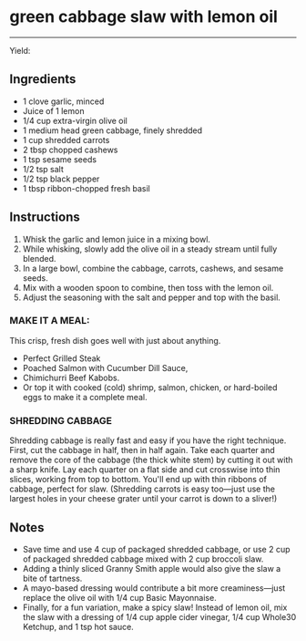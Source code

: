 # green cabbage slaw with lemon oil
---
Yield: 

## Ingredients
- 1 clove garlic, minced
- Juice of 1 lemon
- 1/4 cup extra-virgin olive oil
- 1 medium head green cabbage, finely shredded
- 1 cup shredded carrots
- 2 tbsp chopped cashews
- 1 tsp sesame seeds
- 1/2 tsp salt
- 1/2 tsp black pepper
- 1 tbsp ribbon-chopped fresh basil

## Instructions
1. Whisk the garlic and lemon juice in a mixing bowl.
2. While whisking, slowly add the olive oil in a steady stream until fully blended.
3. In a large bowl, combine the cabbage, carrots, cashews, and sesame seeds.
4. Mix with a wooden spoon to combine, then toss with the lemon oil.
5. Adjust the seasoning with the salt and pepper and top with the basil.

### MAKE IT A MEAL:
This crisp, fresh dish goes well with just about anything.
- Perfect Grilled Steak
- Poached Salmon with Cucumber Dill Sauce,
- Chimichurri Beef Kabobs.
- Or top it with cooked (cold) shrimp, salmon, chicken, or hard-boiled eggs to make it a complete meal.

### SHREDDING CABBAGE 
Shredding cabbage is really fast and easy if you have the right technique. First, cut the cabbage in half, then in half again. Take each quarter and remove the core of the cabbage (the thick white stem) by cutting it out with a sharp knife. Lay each quarter on a flat side and cut crosswise into thin slices, working from top to bottom. You'll end up with thin ribbons of cabbage, perfect for slaw. (Shredding carrots is easy too—just use the largest holes in your cheese grater until your carrot is down to a sliver!)

## Notes
- Save time and use 4 cup of packaged shredded cabbage, or use 2 cup of packaged shredded cabbage mixed with 2 cup broccoli slaw.
- Adding a thinly sliced Granny Smith apple would also give the slaw a bite of tartness.
- A mayo-based dressing would contribute a bit more creaminess—just replace the olive oil with 1/4 cup Basic Mayonnaise.
- Finally, for a fun variation, make a spicy slaw! Instead of lemon oil, mix the slaw with a dressing of 1/4 cup apple cider vinegar, 1/4 cup Whole30 Ketchup, and 1 tsp hot sauce.
